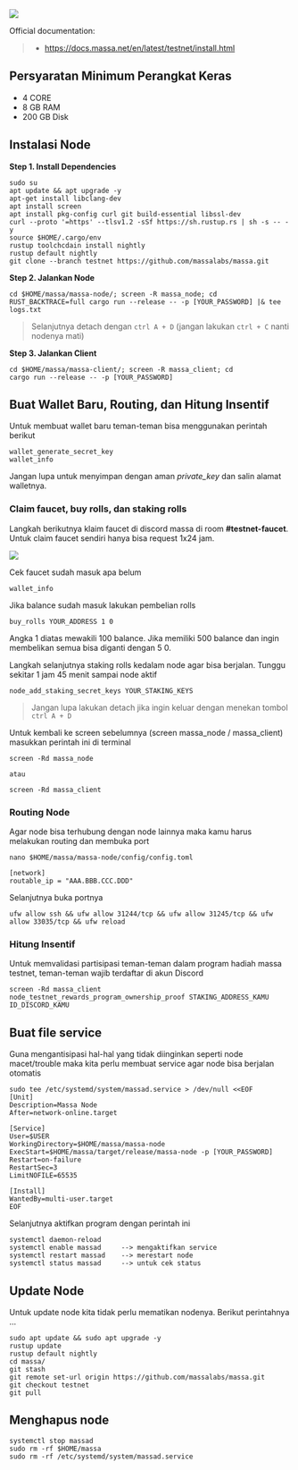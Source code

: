 <img src="https://i.ibb.co/qBq6PGh/og-massa-tg-1.png" style="max-width: 100%;">

Official documentation:
>- https://docs.massa.net/en/latest/testnet/install.html

## Persyaratan Minimum Perangkat Keras

- 4 CORE
- 8 GB RAM
- 200 GB Disk


## Instalasi Node

**Step 1. Install Dependencies**

```
sudo su
apt update && apt upgrade -y
apt-get install libclang-dev
apt install screen
apt install pkg-config curl git build-essential libssl-dev
curl --proto '=https' --tlsv1.2 -sSf https://sh.rustup.rs | sh -s -- -y
source $HOME/.cargo/env
rustup toolchcdain install nightly
rustup default nightly
git clone --branch testnet https://github.com/massalabs/massa.git
```

**Step 2. Jalankan Node**

```
cd $HOME/massa/massa-node/; screen -R massa_node; cd
RUST_BACKTRACE=full cargo run --release -- -p [YOUR_PASSWORD] |& tee logs.txt
```

>Selanjutnya detach dengan `ctrl A + D` (jangan lakukan `ctrl + C` nanti nodenya mati)

**Step 3. Jalankan Client**

```
cd $HOME/massa/massa-client/; screen -R massa_client; cd
cargo run --release -- -p [YOUR_PASSWORD]
````


## Buat Wallet Baru, Routing, dan Hitung Insentif

Untuk membuat wallet baru teman-teman bisa menggunakan perintah berikut

```
wallet_generate_secret_key
wallet_info
```

Jangan lupa untuk menyimpan dengan aman _private_key_ dan salin alamat walletnya. 

### Claim faucet, buy rolls, dan staking rolls

Langkah berikutnya klaim faucet di discord massa di room **#testnet-faucet**. Untuk claim faucet sendiri hanya bisa request 1x24 jam.

<img src="https://miro.medium.com/max/2400/0*dpvGhS4tAZmf44Ic.jpeg" style="max-width: 100%;">

Cek faucet sudah masuk apa belum

```
wallet_info
```

Jika balance sudah masuk lakukan pembelian rolls

```
buy_rolls YOUR_ADDRESS 1 0
```

Angka 1 diatas mewakili 100 balance. Jika memiliki 500 balance dan ingin membelikan semua bisa diganti dengan 5 0.

Langkah selanjutnya staking rolls kedalam node agar bisa berjalan. Tunggu sekitar 1 jam 45 menit sampai node aktif

```
node_add_staking_secret_keys YOUR_STAKING_KEYS
```

>Jangan lupa lakukan detach jika ingin keluar dengan menekan tombol `ctrl A + D`

Untuk kembali ke screen sebelumnya (screen massa_node / massa_client) masukkan perintah ini di terminal

```
screen -Rd massa_node

atau

screen -Rd massa_client
```

### Routing Node

Agar node bisa terhubung dengan node lainnya maka kamu harus melakukan routing dan membuka port

```
nano $HOME/massa/massa-node/config/config.toml

[network]
routable_ip = "AAA.BBB.CCC.DDD"
```

Selanjutnya buka portnya
```
ufw allow ssh && ufw allow 31244/tcp && ufw allow 31245/tcp && ufw allow 33035/tcp && ufw reload
```

### Hitung Insentif

Untuk memvalidasi partisipasi teman-teman dalam program hadiah massa testnet, teman-teman wajib terdaftar di akun Discord

```
screen -Rd massa_client
node_testnet_rewards_program_ownership_proof STAKING_ADDRESS_KAMU ID_DISCORD_KAMU
```


## Buat file service

Guna mengantisipasi hal-hal yang tidak diinginkan seperti node macet/trouble maka kita perlu membuat service agar node bisa berjalan otomatis

```
sudo tee /etc/systemd/system/massad.service > /dev/null <<EOF
[Unit]
Description=Massa Node
After=network-online.target

[Service]
User=$USER
WorkingDirectory=$HOME/massa/massa-node
ExecStart=$HOME/massa/target/release/massa-node -p [YOUR_PASSWORD]
Restart=on-failure
RestartSec=3
LimitNOFILE=65535

[Install]
WantedBy=multi-user.target
EOF
```

Selanjutnya aktifkan program dengan perintah ini
```
systemctl daemon-reload
systemctl enable massad     --> mengaktifkan service
systemctl restart massad    --> merestart node
systemctl status massad     --> untuk cek status
```


## Update Node

Untuk update node kita tidak perlu mematikan nodenya. Berikut perintahnya ...

```
sudo apt update && sudo apt upgrade -y
rustup update
rustup default nightly
cd massa/
git stash
git remote set-url origin https://github.com/massalabs/massa.git
git checkout testnet
git pull
```


## Menghapus node

```
systemctl stop massad
sudo rm -rf $HOME/massa
sudo rm -rf /etc/systemd/system/massad.service
```